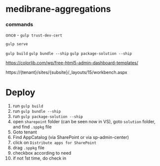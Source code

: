 # medibrane-aggregations

### commands

once - `gulp trust-dev-cert`

`gulp serve`

`gulp build`
`gulp bundle --ship`
`gulp package-solution --ship`

https://colorlib.com/wp/free-html5-admin-dashboard-templates/




https://{tenant}/sites/{subsite}/_layouts/15/workbench.aspx




# Deploy

1. run `gulp build`
2. run `gulp bundle --ship`
3. run `gulp package-solution --ship`
4. open `sharepoint` folder (can be seen now in VS), goto `solution` folder, and find `.sppkg` file
5. Goto tenant
6. Find AppCatalog (via SharePoint or via sp-admin-center)
7. click on `Distribute apps for SharePoint`
8. drag `.sppkg` file
9. checkbox according to need
10. if not 1st time, do check in
